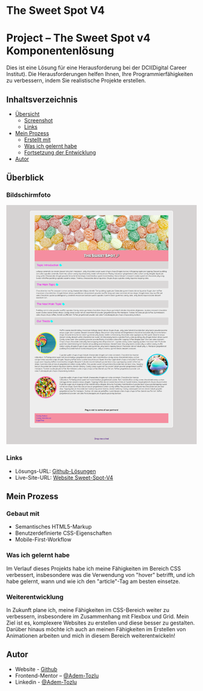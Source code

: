 # The Sweet Spot V4

# Project – The Sweet Spot v4 Komponentenlösung

Dies ist eine Lösung für eine Herausforderung bei der DCI(Digital Career Institut). Die Herausforderungen helfen Ihnen, Ihre Programmierfähigkeiten zu verbessern, indem Sie realistische Projekte erstellen.

## Inhaltsverzeichnis

- [Übersicht](#Übersicht)
  - [Screenshot](#screenshot)
  - [Links](#links)
- [Mein Prozess](#my-process)
  - [Erstellt mit](#built-with)
  - [Was ich gelernt habe](#what-i-learned)
  - [Fortsetzung der Entwicklung](#continued-development)
- [Autor](#Autor)



## Überblick

### Bildschirmfoto

![Screenshot](images/mobile-sweet-spot-v4.png)

### Links

- Lösungs-URL: [Github-Lösungen](https://github.com/Adem-Tozlu/Project-Sweet-Spot-V4)
- Live-Site-URL: [Website Sweet-Spot-V4](https://project-sweet-spot-v4.vercel.app/)

## Mein Prozess

### Gebaut mit

- Semantisches HTML5-Markup
- Benutzerdefinierte CSS-Eigenschaften
- Mobile-First-Workflow


### Was ich gelernt habe


Im Verlauf dieses Projekts habe ich meine Fähigkeiten im Bereich CSS verbessert, insbesondere was die Verwendung von "hover" betrifft, und ich habe gelernt, wann und wie ich den "article"-Tag am besten einsetze.


### Weiterentwicklung

In Zukunft plane ich, meine Fähigkeiten im CSS-Bereich weiter zu verbessern, insbesondere im Zusammenhang mit Flexbox und Grid. Mein Ziel ist es, komplexere Websites zu erstellen und diese besser zu gestalten. Darüber hinaus möchte ich auch an meinen Fähigkeiten im Erstellen von Animationen arbeiten und mich in diesem Bereich weiterentwickeln!


## Autor

- Website - [Github](https://github.com/Adem-Tozlu)
- Frontend-Mentor – [@Adem-Tozlu](https://www.frontendmentor.io/profile/Adem-Tozlu)
- Linkedin - [@Adem-Tozlu](https://www.linkedin.com/in/adem-tozlu)